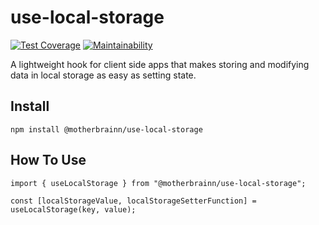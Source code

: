 # use-local-storage

[![Test Coverage](https://api.codeclimate.com/v1/badges/dcac97543ef0baebbd49/test_coverage)](https://codeclimate.com/github/motherbrainn/use-local-storage/test_coverage)
[![Maintainability](https://api.codeclimate.com/v1/badges/dcac97543ef0baebbd49/maintainability)](https://codeclimate.com/github/motherbrainn/use-local-storage/maintainability)

A lightweight hook for client side apps that makes storing and modifying data in local storage as easy as setting state.

## Install
`npm install @motherbrainn/use-local-storage`

## How To Use
```
import { useLocalStorage } from "@motherbrainn/use-local-storage";

const [localStorageValue, localStorageSetterFunction] = useLocalStorage(key, value);
```

